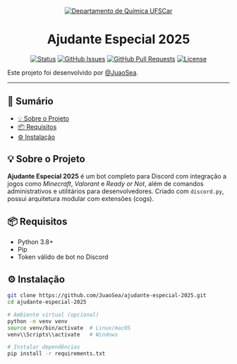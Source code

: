 <p align="center">
  <a href="https://www.ufscar.br" rel="noopener">
    <img src="https://bs-uploads.toptal.io/blackfish-uploads/components/open_graph_image/8959325/og_image/optimized/how-to-make-a-discord-bot-7c0fe302b98b05b145682344b3a4ec59.png" alt="Departamento de Química UFSCar">
  </a>
</p>

<h1 align="center">Ajudante Especial 2025</h1>

<div align="center">

[![Status](https://img.shields.io/badge/status-discontinued-red.svg)]()
[![GitHub Issues](https://img.shields.io/github/issues/JuaoSea/ajudante-especial-2025.svg)](https://github.com/JuaoSea/ajudante-especial-2025/issues)
[![GitHub Pull Requests](https://img.shields.io/github/issues-pr/JuaoSea/ajudante-especial-2025.svg)](https://github.com/JuaoSea/ajudante-especial-2025/pulls)
[![License](https://img.shields.io/badge/license-GPL-green.svg)](/LICENSE)

</div>

Este projeto foi desenvolvido por [@JuaoSea](https://github.com/JuaoSea).

---

## 📝 Sumário

- [💡 Sobre o Projeto](#sobre)
- [📦 Requisitos](#requisitos)
- [⚙️ Instalação](#instalacao)

## 💡 Sobre o Projeto <a name="sobre"></a>

**Ajudante Especial 2025** é um bot completo para Discord com integração a jogos como *Minecraft*, *Valorant* e *Ready or Not*, além de comandos administrativos e utilitários para desenvolvedores. Criado com `discord.py`, possui arquitetura modular com extensões (cogs).

## 📦 Requisitos <a name="requisitos"></a>

- Python 3.8+
- Pip
- Token válido de bot no Discord

## ⚙️ Instalação <a name="instalacao"></a>

```bash
git clone https://github.com/JuaoSea/ajudante-especial-2025.git
cd ajudante-especial-2025

# Ambiente virtual (opcional)
python -m venv venv
source venv/bin/activate  # Linux/macOS
venv\\Scripts\\activate   # Windows

# Instalar dependências
pip install -r requirements.txt

